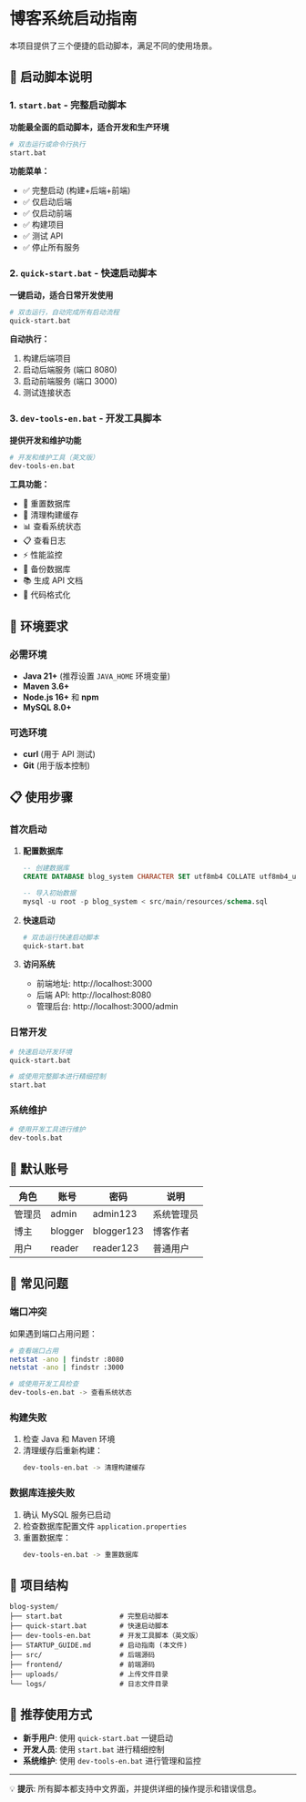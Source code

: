 # 博客系统启动指南

本项目提供了三个便捷的启动脚本，满足不同的使用场景。

## 🚀 启动脚本说明

### 1. `start.bat` - 完整启动脚本

**功能最全面的启动脚本，适合开发和生产环境**

```bash
# 双击运行或命令行执行
start.bat
```

**功能菜单：**

- ✅ 完整启动 (构建+后端+前端)
- ✅ 仅启动后端
- ✅ 仅启动前端
- ✅ 构建项目
- ✅ 测试 API
- ✅ 停止所有服务

### 2. `quick-start.bat` - 快速启动脚本

**一键启动，适合日常开发使用**

```bash
# 双击运行，自动完成所有启动流程
quick-start.bat
```

**自动执行：**

1. 构建后端项目
2. 启动后端服务 (端口 8080)
3. 启动前端服务 (端口 3000)
4. 测试连接状态

### 3. `dev-tools-en.bat` - 开发工具脚本

**提供开发和维护功能**

```bash
# 开发和维护工具（英文版）
dev-tools-en.bat
```

**工具功能：**

- 🔄 重置数据库
- 🧹 清理构建缓存
- 📊 查看系统状态
- 📋 查看日志
- ⚡ 性能监控
- 💾 备份数据库
- 📚 生成 API 文档
- 🎨 代码格式化

## 🔧 环境要求

### 必需环境

- **Java 21+** (推荐设置 `JAVA_HOME` 环境变量)
- **Maven 3.6+**
- **Node.js 16+** 和 **npm**
- **MySQL 8.0+**

### 可选环境

- **curl** (用于 API 测试)
- **Git** (用于版本控制)

## 📋 使用步骤

### 首次启动

1. **配置数据库**

   ```sql
   -- 创建数据库
   CREATE DATABASE blog_system CHARACTER SET utf8mb4 COLLATE utf8mb4_unicode_ci;

   -- 导入初始数据
   mysql -u root -p blog_system < src/main/resources/schema.sql
   ```

2. **快速启动**

   ```bash
   # 双击运行快速启动脚本
   quick-start.bat
   ```

3. **访问系统**
   - 前端地址: http://localhost:3000
   - 后端 API: http://localhost:8080
   - 管理后台: http://localhost:3000/admin

### 日常开发

```bash
# 快速启动开发环境
quick-start.bat

# 或使用完整脚本进行精细控制
start.bat
```

### 系统维护

```bash
# 使用开发工具进行维护
dev-tools.bat
```

## 🔐 默认账号

| 角色   | 账号    | 密码       | 说明       |
| ------ | ------- | ---------- | ---------- |
| 管理员 | admin   | admin123   | 系统管理员 |
| 博主   | blogger | blogger123 | 博客作者   |
| 用户   | reader  | reader123  | 普通用户   |

## 🚨 常见问题

### 端口冲突

如果遇到端口占用问题：

```bash
# 查看端口占用
netstat -ano | findstr :8080
netstat -ano | findstr :3000

# 或使用开发工具检查
dev-tools-en.bat -> 查看系统状态
```

### 构建失败

1. 检查 Java 和 Maven 环境
2. 清理缓存后重新构建：
   ```bash
   dev-tools-en.bat -> 清理构建缓存
   ```

### 数据库连接失败

1. 确认 MySQL 服务已启动
2. 检查数据库配置文件 `application.properties`
3. 重置数据库：
   ```bash
   dev-tools-en.bat -> 重置数据库
   ```

## 📁 项目结构

```
blog-system/
├── start.bat              # 完整启动脚本
├── quick-start.bat        # 快速启动脚本
├── dev-tools-en.bat       # 开发工具脚本（英文版）
├── STARTUP_GUIDE.md       # 启动指南 (本文件)
├── src/                   # 后端源码
├── frontend/              # 前端源码
├── uploads/               # 上传文件目录
└── logs/                  # 日志文件目录
```

## 🎯 推荐使用方式

- **新手用户**: 使用 `quick-start.bat` 一键启动
- **开发人员**: 使用 `start.bat` 进行精细控制
- **系统维护**: 使用 `dev-tools-en.bat` 进行管理和监控

---

💡 **提示**: 所有脚本都支持中文界面，并提供详细的操作提示和错误信息。
